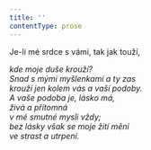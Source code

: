 ```yaml
---
title: ''
contentType: prose
---
```


Je-li mé srdce s vámi, tak jak touží,

_kde moje duše krouží?  
Snad s mými myšlenkami a ty zas  
krouží jen kolem vás a vaší podoby.  
A vaše podoba je, lásko má,  
živá a přítomná  
v mé smutné mysli vždy;  
bez lásky však se moje žití mění  
ve strast a utrpení._
